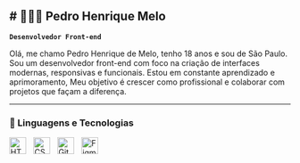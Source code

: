 ## # 🧑🏼‍💻 Pedro Henrique Melo 

**`Desenvolvedor Front-end`**

Olá, me chamo Pedro Henrique de Melo, tenho 18 anos e sou de São Paulo. Sou um desenvolvedor front-end com foco na criação de interfaces modernas, responsivas e funcionais.  Estou em constante aprendizado e aprimoramento, Meu objetivo é crescer como profissional e colaborar com projetos que façam a diferença.





---

### 🤖 Linguagens e Tecnologias
<img 
    align="left" 
    alt="HTML"
    title="HTML" 
    width="30px" 
    style="padding-right: 10px;" 
    src="https://cdn.jsdelivr.net/gh/devicons/devicon@latest/icons/html5/html5-original.svg" 
/>
<img 
    align="left" 
    alt="CSS" 
    title="CSS"
    width="30px" 
    style="padding-right: 10px;" 
    src="https://cdn.jsdelivr.net/gh/devicons/devicon@latest/icons/css3/css3-original.svg" 
/>
<img 
    align="left" 
    alt="Git" 
    title="Git"
    width="30px" 
    style="padding-right: 10px;" 
    src="https://cdn.jsdelivr.net/gh/devicons/devicon@latest/icons/git/git-original.svg" 
/>
<img
    aling="left"
    alt="Figma"
    title="Figma"
    width="30px"
    style="padding-rigth: 10px"
    src="https://cdn.jsdelivr.net/gh/devicons/devicon@latest/icons/figma/figma-original.svg"
/>


<br/>
<br/>
